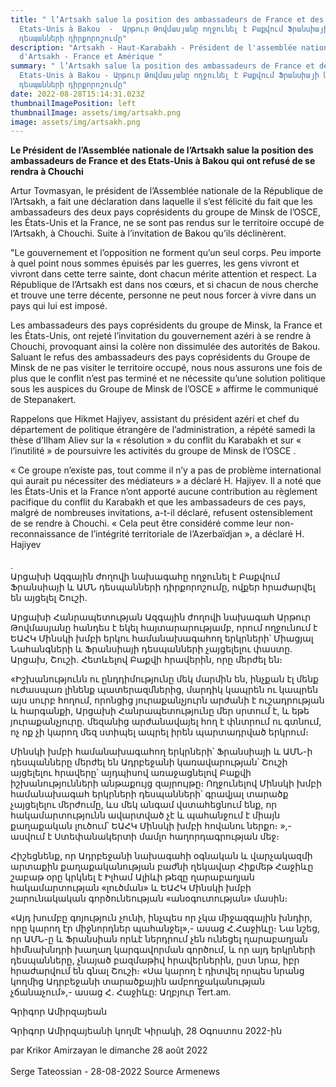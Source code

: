```yaml
---
title: " l’Artsakh salue la position des ambassadeurs de France et des
  Etats-Unis à Bakou  -  Արթուր Թովմասյանը ողջունել է Բաքվում Ֆրանսիայի և ԱՄՆ
  դեսպանների դիրքորոշումը"
description: "Artsakh - Haut-Karabakh - Président de l'assemblée nationale
  d'Artsakh - France et Amérique "
summary: " l’Artsakh salue la position des ambassadeurs de France et des
  Etats-Unis à Bakou - Արթուր Թովմասյանը ողջունել է Բաքվում Ֆրանսիայի և ԱՄՆ
  դեսպանների դիրքորոշումը"
date: 2022-08-28T15:14:31.023Z
thumbnailImagePosition: left
thumbnailImage: assets/img/artsakh.png
image: assets/img/artsakh.png
---
```

**Le Président de l’Assemblée nationale de l’Artsakh salue la position des ambassadeurs de France et des Etats-Unis à Bakou qui ont refusé de se rendra à Chouchi**

Artur Tovmasyan, le président de l’Assemblée nationale de la République de l’Artsakh, a fait une déclaration dans laquelle il s’est félicité du fait que les ambassadeurs des deux pays coprésidents du groupe de Minsk de l’OSCE, les États-Unis et la France, ne se sont pas rendus sur le territoire occupé de l’Artsakh, à Chouchi. Suite à l’invitation de Bakou qu’ils déclinèrent.

"Le gouvernement et l’opposition ne forment qu’un seul corps. Peu importe à quel point nous sommes épuisés par les guerres, les gens vivront et vivront dans cette terre sainte, dont chacun mérite attention et respect. La République de l’Artsakh est dans nos cœurs, et si chacun de nous cherche et trouve une terre décente, personne ne peut nous forcer à vivre dans un pays qui lui est imposé.

Les ambassadeurs des pays coprésidents du groupe de Minsk, la France et les États-Unis, ont rejeté l’invitation du gouvernement azéri à se rendre à Chouchi, provoquant ainsi la colère non dissimulée des autorités de Bakou. Saluant le refus des ambassadeurs des pays coprésidents du Groupe de Minsk de ne pas visiter le territoire occupé, nous nous assurons une fois de plus que le conflit n’est pas terminé et ne nécessite qu’une solution politique sous les auspices du Groupe de Minsk de l’OSCE » affirme le communiqué de Stepanakert.

Rappelons que Hikmet Hajiyev, assistant du président azéri et chef du département de politique étrangère de l’administration, a répété samedi la thèse d’Ilham Aliev sur la « résolution » du conflit du Karabakh et sur « l’inutilité » de poursuivre les activités du groupe de Minsk de l’OSCE .

« Ce groupe n’existe pas, tout comme il n’y a pas de problème international qui aurait pu nécessiter des médiateurs » a déclaré H. Hajiyev.
Il a noté que les États-Unis et la France n’ont apporté aucune contribution au règlement pacifique du conflit du Karabakh et que les ambassadeurs de ces pays, malgré de nombreuses invitations, a-t-il déclaré, refusent ostensiblement de se rendre à Chouchi.
« Cela peut être considéré comme leur non-reconnaissance de l’intégrité territoriale de l’Azerbaïdjan », a déclaré H. Hajiyev\
\
.
\
Արցախի Ազգային ժողովի նախագահը ողջունել է Բաքվում Ֆրանսիայի և ԱՄՆ դեսպանների դիրքորոշումը, ովքեր հրաժարվել են այցելել Շուշի.

Արցախի Հանրապետության Ազգային ժողովի նախագահ Արթուր Թովմասյանը հանդես է եկել հայտարարությամբ, որում ողջունում է ԵԱՀԿ Մինսկի խմբի երկու համանախագահող երկրների՝ Միացյալ Նահանգների և Ֆրանսիայի դեսպանների չայցելելու փաստը. Արցախ, Շուշի. Հետևելով Բաքվի հրավերին, որը մերժել են։

«Իշխանությունն ու ընդդիմությունը մեկ մարմին են, ինչքան էլ մենք ուժասպառ լինենք պատերազմներից, մարդիկ կապրեն ու կապրեն այս սուրբ հողում, որոնցից յուրաքանչյուրն արժանի է ուշադրության և հարգանքի, Արցախի Հանրապետությունը մեր սրտում է, և եթե յուրաքանչյուրը. մեզանից արժանավայել հող է փնտրում ու գտնում, ոչ ոք չի կարող մեզ ստիպել ապրել իրեն պարտադրված երկրում։

Մինսկի խմբի համանախագահող երկրների՝ Ֆրանսիայի և ԱՄՆ-ի դեսպանները մերժել են Ադրբեջանի կառավարության՝ Շուշի այցելելու հրավերը՝ այդպիսով առաջացնելով Բաքվի իշխանությունների անթաքույց զայրույթը։ Ողջունելով Մինսկի խմբի համանախագահ երկրների դեսպանների՝ գրավյալ տարածք չայցելելու մերժումը, ևս մեկ անգամ վստահեցնում ենք, որ հակամարտությունն ավարտված չէ և պահանջում է միայն քաղաքական լուծում՝ ԵԱՀԿ Մինսկի խմբի հովանու ներքո։ »,- ասվում է Ստեփանակերտի մամլո հաղորդագրության մեջ։

Հիշեցնենք, որ Ադրբեջանի նախագահի օգնական և վարչակազմի արտաքին քաղաքականության բաժնի ղեկավար Հիքմեթ Հաջիևը շաբաթ օրը կրկնել է Իլհամ Ալիևի թեզը ղարաբաղյան հակամարտության «լուծման» և ԵԱՀԿ Մինսկի խմբի շարունակական գործունեության «անօգուտության» մասին։

«Այդ խումբը գոյություն չունի, ինչպես որ չկա միջազգային խնդիր, որը կարող էր միջնորդներ պահանջել»,- ասաց Հ.Հաջիևը։
Նա նշեց, որ ԱՄՆ-ը և Ֆրանսիան որևէ ներդրում չեն ունեցել ղարաբաղյան հիմնախնդրի խաղաղ կարգավորման գործում, և որ այդ երկրների դեսպանները, չնայած բազմաթիվ հրավերներին, ըստ նրա, իբր հրաժարվում են գնալ Շուշի։
«Սա կարող է դիտվել որպես նրանց կողմից Ադրբեջանի տարածքային ամբողջականության չճանաչում»,- ասաց Հ. Հաջիևը:
Աղբյուր Tert.am.

Գրիգոր Ամիրզայեան

Գրիգոր Ամիրզայեանի կողմէ Կիրակի, 28 Օգոստոս 2022-ին

par Krikor Amirzayan le dimanche 28 août 2022\
\
Serge Tateossian - 28-08-2022  Source Armenews